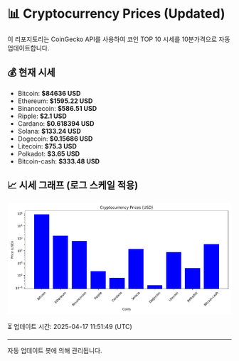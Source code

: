 
# 📊 Cryptocurrency Prices (Updated)

이 리포지토리는 CoinGecko API를 사용하여 코인 TOP 10 시세를 10분가격으로 자동 업데이트합니다.

## 💰 현재 시세
- Bitcoin: **$84636 USD**
- Ethereum: **$1595.22 USD**
- Binancecoin: **$586.51 USD**
- Ripple: **$2.1 USD**
- Cardano: **$0.618394 USD**
- Solana: **$133.24 USD**
- Dogecoin: **$0.15686 USD**
- Litecoin: **$75.3 USD**
- Polkadot: **$3.65 USD**
- Bitcoin-cash: **$333.48 USD**

## 📈 시세 그래프 (로그 스케일 적용)
![Crypto Prices](crypto_prices.png)

⏳ 업데이트 시간: 2025-04-17 11:51:49 (UTC)

---
자동 업데이트 봇에 의해 관리됩니다.
